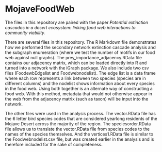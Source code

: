 # MojaveFoodWeb
The files in this repository are paired with the paper _Potential extinction cascades in a desert ecosystem: linking food web interactions to community viability_.

There are several files in this repository. The R Markdown file demonstrates how we performed the secondary network extinction cascade analysis and the subgraph enumeration (where we test the number of motifs in our food web against null graphs). The prey_importance_adjacency.RData file contains our adjacency matrix, which can be loaded directly into R and turned into a network with the iGraph package. We also include two csv files (FoodewbEdgelist and Foodwebnodelist). The edge list is a data frame where each row represents a link between two species (species are in different columns) and the nodelist shows information about every species in the food web. Using both together is an alternate way of constructing a food web. With this method, metadata that would not otherwise appear in the web from the adjacency matrix (such as taxon) will be input into the network.

The other files were used in the analysis process. The vector.RData file has the 6 letter bird species codes that are considered yearlong residents of the Mojave Desert across the majority of the region. The speciesorder.RData file allows us to translate the vector.RData file from species codes to the names of the species themselves. And the vertices1.RData file is similar to the Foodwebnodelist.csv file, but was created earlier in the analysis and is therefore included for the sake of completeness.
